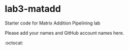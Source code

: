 # lab3-matadd
Starter code for Matrix Addition Pipelining lab

Please add your names and GitHub account names here.

:octocat:
